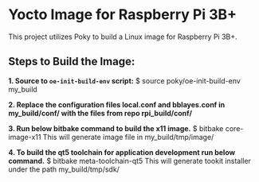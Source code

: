 # Yocto Image for Raspberry Pi 3B+

This project utilizes Poky to build a Linux image for Raspberry Pi 3B+.

## Steps to Build the Image:

**1. Source  to `oe-init-build-env` script:**
  $ source poky/oe-init-build-env my_build

**2. Replace the configuration files local.conf and bblayes.conf in my_build/conf/ with the files from repo rpi_build/conf/**

**3. Run below bitbake command to build the x11 image.**
  $ bitbake core-image-x11
  This will generate image file in my_build/tmp/image/
  
**4. To build the qt5 toolchain for application development run below command.**
  $ bitbake meta-toolchain-qt5
This will generate tookit installer under the path my_build/tmp/sdk/
